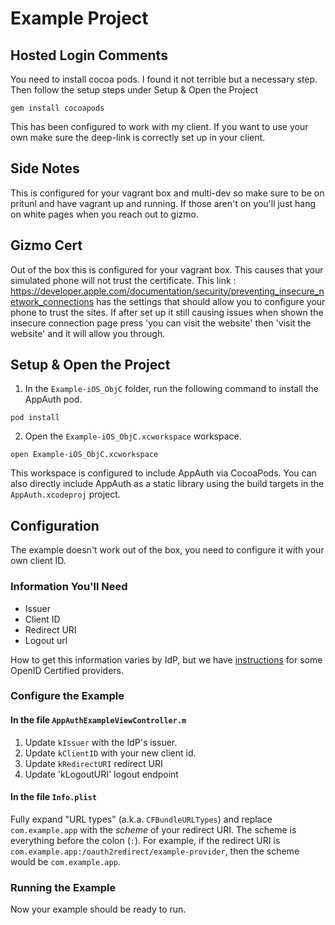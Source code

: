 # Example Project

## Hosted Login Comments

You need to install cocoa pods. I found it not terrible but a necessary step. Then follow the setup steps under Setup & Open the Project
```
gem install cocoapods
```

This has been configured to work with my client. If you want to use your own make sure the deep-link is correctly set up in your client.

## Side Notes

This is configured for your vagrant box and multi-dev so make sure to be on pritunl and have vagrant up and running. If those aren't on you'll just hang on white pages when you reach out to gizmo.

## Gizmo Cert

Out of the box this is configured for your vagrant box. This causes that your simulated phone will not trust the certificate.
This link : https://developer.apple.com/documentation/security/preventing_insecure_network_connections has the settings that should allow you to configure
your phone to trust the sites. If after set up it still causing issues when shown the insecure connection page press 'you can visit the website' then 'visit the website' and it will allow you through.

## Setup & Open the Project

1. In the `Example-iOS_ObjC` folder, run the following command to install the
AppAuth pod.

```
pod install
```

2. Open the `Example-iOS_ObjC.xcworkspace` workspace.

```
open Example-iOS_ObjC.xcworkspace
```

This workspace is configured to include AppAuth via CocoaPods. You can also
directly include AppAuth as a static library using the build targets in the
`AppAuth.xcodeproj` project.

## Configuration

The example doesn't work out of the box, you need to configure it with your own
client ID.

### Information You'll Need

* Issuer
* Client ID
* Redirect URI
* Logout url

How to get this information varies by IdP, but we have
[instructions](../README.md#openid-certified-providers) for some OpenID
Certified providers.

### Configure the Example

#### In the file `AppAuthExampleViewController.m` 

1. Update `kIssuer` with the IdP's issuer.
2. Update `kClientID` with your new client id.
3. Update `kRedirectURI` redirect URI
4. Update 'kLogoutURI' logout endpoint

#### In the file `Info.plist`

Fully expand "URL types" (a.k.a. `CFBundleURLTypes`) and replace
`com.example.app` with the *scheme* of your redirect URI. 
The scheme is everything before the colon (`:`).  For example, if the redirect
URI is `com.example.app:/oauth2redirect/example-provider`, then the scheme
would be `com.example.app`.

### Running the Example

Now your example should be ready to run.

